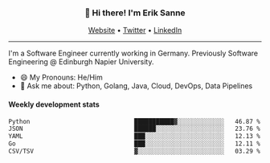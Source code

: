 <h3 align="center">👋 Hi there! I'm Erik Sanne</h3>
<p align="center">
  <a href="https://eriksanne.com">Website</a> •
  <a href="https://twitter.com/ErikKonradSanne">Twitter</a> •
  <a href="https://www.linkedin.com/in/eriksanne/">LinkedIn</a>
</p>

---
I'm a Software Engineer currently working in Germany. Previously Software Engineering @ Edinburgh Napier University.

- 😄 My Pronouns: He/Him
- 💬 Ask me about: Python, Golang, Java, Cloud, DevOps, Data Pipelines

<h4>Weekly development stats</h4>
<!--START_SECTION:waka-->

```txt
Python                             ███████████▓░░░░░░░░░░░░░   46.87 %
JSON                               ██████░░░░░░░░░░░░░░░░░░░   23.76 %
YAML                               ███░░░░░░░░░░░░░░░░░░░░░░   12.13 %
Go                                 ███░░░░░░░░░░░░░░░░░░░░░░   12.11 %
CSV/TSV                            ▓░░░░░░░░░░░░░░░░░░░░░░░░   03.29 %
```

<!--END_SECTION:waka-->
